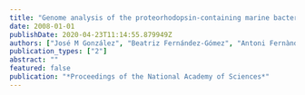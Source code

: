 ```yaml
---
title: "Genome analysis of the proteorhodopsin-containing marine bacterium Polaribacter sp. MED152 (Flavobacteria)"
date: 2008-01-01
publishDate: 2020-04-23T11:14:55.879949Z
authors: ["José M González", "Beatriz Fernández-Gómez", "Antoni Fernàndez-Guerra", "Laura Gómez-Consarnau", "Olga Sánchez", "Montserrat Coll-Lladó", "delcampo", "Lorena Escudero", "Raquel Rodrı́guez-Martínez", "Laura Alonso-Sáez", " others"]
publication_types: ["2"]
abstract: ""
featured: false
publication: "*Proceedings of the National Academy of Sciences*"
---
```

